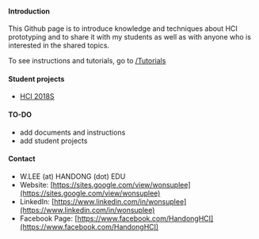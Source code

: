 #### Introduction

This Github page is to introduce knowledge and techniques about HCI prototyping and to share it with my students as well as with anyone who is interested in the shared topics.

To see instructions and tutorials, go to [/Tutorials](Tutorials/README.md)

#### Student projects
- [HCI 2018S](HCI2018S/README.md)

#### TO-DO
- add documents and instructions
- add student projects

#### Contact
- W.LEE (at) HANDONG (dot) EDU
- Website: [https://sites.google.com/view/wonsuplee](https://sites.google.com/view/wonsuplee)
- LinkedIn: [https://www.linkedin.com/in/wonsuplee](https://www.linkedin.com/in/wonsuplee)
- Facebook Page: [https://www.facebook.com/HandongHCI](https://www.facebook.com/HandongHCI)
